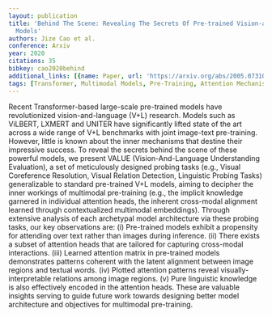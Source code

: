 ```yaml
---
layout: publication
title: 'Behind The Scene: Revealing The Secrets Of Pre-trained Vision-and-language
  Models'
authors: Jize Cao et al.
conference: Arxiv
year: 2020
citations: 35
bibkey: cao2020behind
additional_links: [{name: Paper, url: 'https://arxiv.org/abs/2005.07310'}]
tags: [Transformer, Multimodal Models, Pre-Training, Attention Mechanism]
---
```

Recent Transformer-based large-scale pre-trained models have revolutionized
vision-and-language (V+L) research. Models such as ViLBERT, LXMERT and UNITER
have significantly lifted state of the art across a wide range of V+L
benchmarks with joint image-text pre-training. However, little is known about
the inner mechanisms that destine their impressive success. To reveal the
secrets behind the scene of these powerful models, we present VALUE
(Vision-And-Language Understanding Evaluation), a set of meticulously designed
probing tasks (e.g., Visual Coreference Resolution, Visual Relation Detection,
Linguistic Probing Tasks) generalizable to standard pre-trained V+L models,
aiming to decipher the inner workings of multimodal pre-training (e.g., the
implicit knowledge garnered in individual attention heads, the inherent
cross-modal alignment learned through contextualized multimodal embeddings).
Through extensive analysis of each archetypal model architecture via these
probing tasks, our key observations are: (i) Pre-trained models exhibit a
propensity for attending over text rather than images during inference. (ii)
There exists a subset of attention heads that are tailored for capturing
cross-modal interactions. (iii) Learned attention matrix in pre-trained models
demonstrates patterns coherent with the latent alignment between image regions
and textual words. (iv) Plotted attention patterns reveal
visually-interpretable relations among image regions. (v) Pure linguistic
knowledge is also effectively encoded in the attention heads. These are
valuable insights serving to guide future work towards designing better model
architecture and objectives for multimodal pre-training.